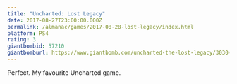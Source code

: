 ```yaml
---
title: "Uncharted: Lost Legacy"
date: 2017-08-27T23:00:00.000Z
permalink: /almanac/games/2017-08-28-lost-legacy/index.html
platform: PS4
rating: 3
giantbombid: 57210
giantbomburl: https://www.giantbomb.com/uncharted-the-lost-legacy/3030-57210/
---
```


Perfect. My favourite Uncharted game.